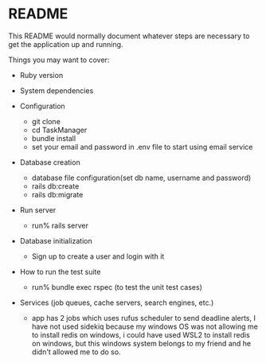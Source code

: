 # README

This README would normally document whatever steps are necessary to get the
application up and running.

Things you may want to cover:

* Ruby version

* System dependencies

* Configuration
    - git clone 
    - cd TaskManager
    - bundle install
    - set your email and password in .env file to start using email service

* Database creation
    - database file configuration(set db name, username and password)
    - rails db:create
    - rails db:migrate

* Run server
    - run% rails server

* Database initialization
    - Sign up to create a user and login with it

* How to run the test suite
    - run% bundle exec rspec (to test the unit test cases)

* Services (job queues, cache servers, search engines, etc.)
    - app has 2 jobs which uses rufus scheduler to send deadline alerts,
        I have not used sidekiq because my windows OS was not allowing me to install redis on windows, i could have used WSL2 to install redis on windows, but this windows system belongs to my friend and he didn't allowed me to do so.

